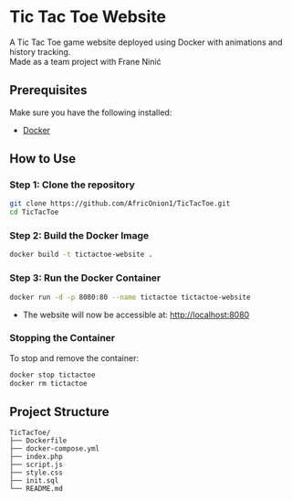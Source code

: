 # Tic Tac Toe Website

A Tic Tac Toe game website deployed using Docker with animations and history tracking.  
Made as a team project with Frane Ninić  

## Prerequisites

Make sure you have the following installed:

- [Docker](https://docs.docker.com/get-docker/)

## How to Use

### Step 1: Clone the repository

```bash
git clone https://github.com/AfricOnion1/TicTacToe.git
cd TicTacToe
```

### Step 2: Build the Docker Image

```bash
docker build -t tictactoe-website .
```

### Step 3: Run the Docker Container

```bash
docker run -d -p 8080:80 --name tictactoe tictactoe-website
```

- The website will now be accessible at: [http://localhost:8080](http://localhost:8080)

### Stopping the Container

To stop and remove the container:

```bash
docker stop tictactoe
docker rm tictactoe
```

## Project Structure

```plaintext
TicTacToe/
├── Dockerfile
├── docker-compose.yml
├── index.php
├── script.js
├── style.css
├── init.sql
└── README.md
```
